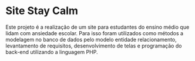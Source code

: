 # Site Stay Calm 

Este projeto é a realização de um site para estudantes do ensino médio que 
lidam com ansiedade escolar. Para isso foram utilizados como 
métodos a modelagem no banco de dados pelo modelo entidade relacionamento, 
levantamento de requisitos, desenvolvimento de telas e programação do back-end utilizando a linguagem PHP. 

